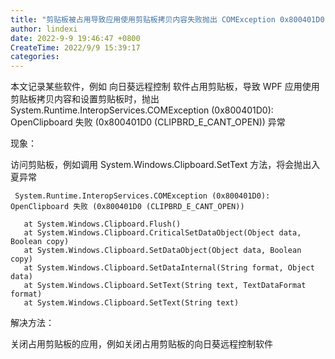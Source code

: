 ```yaml
---
title: "剪贴板被占用导致应用使用剪贴板拷贝内容失败抛出 COMException 0x800401D0 错误"
author: lindexi
date: 2022-9-9 19:46:47 +0800
CreateTime: 2022/9/9 15:39:17
categories: 
---
```


本文记录某些软件，例如 向日葵远程控制 软件占用剪贴板，导致 WPF 应用使用剪贴板拷贝内容和设置剪贴板时，抛出 System.Runtime.InteropServices.COMException (0x800401D0): OpenClipboard 失败 (0x800401D0 (CLIPBRD_E_CANT_OPEN)) 异常

<!--more-->


<!-- CreateTime:2022/9/9 15:39:17 -->

<!-- 发布 -->
<!-- 博客 -->

现象：

访问剪贴板，例如调用 System.Windows.Clipboard.SetText 方法，将会抛出入夏异常

```
 System.Runtime.InteropServices.COMException (0x800401D0): OpenClipboard 失败 (0x800401D0 (CLIPBRD_E_CANT_OPEN))

   at System.Windows.Clipboard.Flush()
   at System.Windows.Clipboard.CriticalSetDataObject(Object data, Boolean copy)
   at System.Windows.Clipboard.SetDataObject(Object data, Boolean copy)
   at System.Windows.Clipboard.SetDataInternal(String format, Object data)
   at System.Windows.Clipboard.SetText(String text, TextDataFormat format)
   at System.Windows.Clipboard.SetText(String text)
```

解决方法：

关闭占用剪贴板的应用，例如关闭占用剪贴板的向日葵远程控制软件
